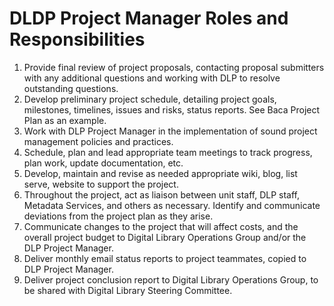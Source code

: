 # DLDP Project Manager Roles and Responsibilities

1. Provide final review of project proposals, contacting proposal submitters with any additional questions and working with DLP to resolve outstanding questions.
2. Develop preliminary project schedule, detailing project goals, milestones, timelines, issues and risks, status reports. See Baca Project Plan as an example.
3. Work with DLP Project Manager in the implementation of sound project management policies and practices.
4. Schedule, plan and lead appropriate team meetings to track progress, plan work, update documentation, etc.
5. Develop, maintain and revise as needed appropriate wiki, blog, list serve, website to support the project.
6. Throughout the project, act as liaison between unit staff, DLP staff, Metadata Services, and others as necessary. Identify and communicate deviations from the project plan as they arise.
7. Communicate changes to the project that will affect costs, and the overall project budget to Digital Library Operations Group and/or the DLP Project Manager.
8. Deliver monthly email status reports to project teammates, copied to DLP Project Manager.
9. Deliver project conclusion report to Digital Library Operations Group, to be shared with Digital Library Steering Committee.
